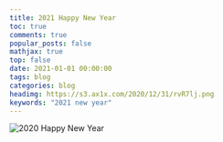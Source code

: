 ```yaml
---
title: 2021 Happy New Year
toc: true
comments: true
popular_posts: false
mathjax: true
top: false
date: 2021-01-01 00:00:00
tags: blog
categories: blog
headimg: https://s3.ax1x.com/2020/12/31/rvR7lj.png
keywords: "2021 new year"
---
```


![2020 Happy New Year](https://s3.ax1x.com/2020/12/31/rvR7lj.png)
